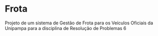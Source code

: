 Frota
=====

Projeto de um sistema de Gestão de Frota para os Veículos Oficiais da Unipampa para a disciplina de Resolução de Problemas 6